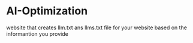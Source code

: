# AI-Optimization
website that creates llm.txt ans llms.txt file for your website based on the informantion you provide